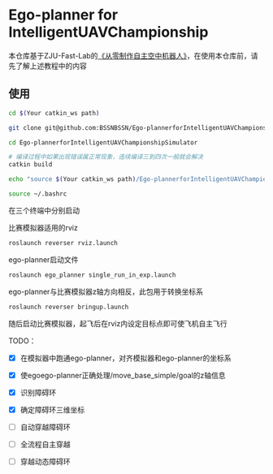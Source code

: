 # Ego-planner for IntelligentUAVChampionship

本仓库基于ZJU-Fast-Lab的[《从零制作自主空中机器人》](https://github.com/ZJU-FAST-Lab/Fast-Drone-250)，在使用本仓库前，请先了解上述教程中的内容

## 使用
``` bash
cd $(Your catkin_ws path)

git clone git@github.com:BSSNBSSN/Ego-plannerforIntelligentUAVChampionshipSimulator.git

cd Ego-plannerforIntelligentUAVChampionshipSimulator

# 编译过程中如果出现错误属正常现象，连续编译三到四次一般就会解决
catkin build

echo "source $(Your catkin_ws path)/Ego-plannerforIntelligentUAVChampionshipSimulator/devel/setup.bash" >> ~/.bashrc

source ~/.bashrc
```

在三个终端中分别启动

比赛模拟器适用的rviz
``` bash
roslaunch reverser rviz.launch 
```
ego-planner启动文件
``` bash
roslaunch ego_planner single_run_in_exp.launch
```
ego-planner与比赛模拟器z轴方向相反，此包用于转换坐标系
``` bash
roslaunch reverser bringup.launch 
```
随后启动比赛模拟器，起飞后在rviz内设定目标点即可使飞机自主飞行



TODO：

- [x] 在模拟器中跑通ego-planner，对齐模拟器和ego-planner的坐标系
- [x] 使egoego-planner正确处理/move_base_simple/goal的z轴信息
- [x] 识别障碍环
- [x] 确定障碍环三维坐标
- [ ] 自动穿越障碍环
- [ ] 全流程自主穿越
- [ ] 穿越动态障碍环


